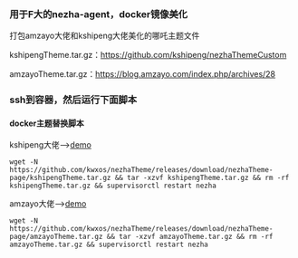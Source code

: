 ### 用于F大的nezha-agent，docker镜像美化

打包amzayo大佬和kshipeng大佬美化的哪吒主题文件

kshipengTheme.tar.gz：https://github.com/kshipeng/nezhaThemeCustom

amzayoTheme.tar.gz：https://blog.amzayo.com/index.php/archives/28

### ssh到容器，然后运行下面脚本
#### docker主题替换脚本

kshipeng大佬-->[demo](https://tz.euser.cf/)

```
wget -N https://github.com/kwxos/nezhaTheme/releases/download/nezhaTheme-page/kshipengTheme.tar.gz && tar -xzvf kshipengTheme.tar.gz && rm -rf kshipengTheme.tar.gz && supervisorctl restart nezha
```

amzayo大佬-->[demo](https://tz.amzayo.top/)

```
wget -N https://github.com/kwxos/nezhaTheme/releases/download/nezhaTheme-page/amzayoTheme.tar.gz && tar -xzvf amzayoTheme.tar.gz && rm -rf amzayoTheme.tar.gz && supervisorctl restart nezha
```
